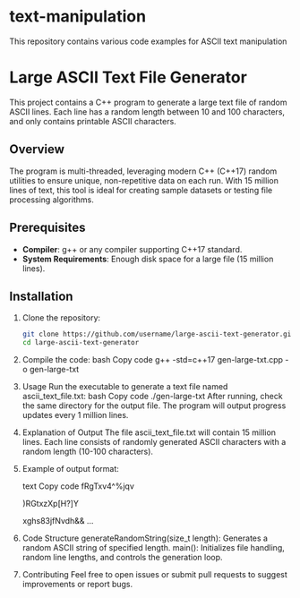 # text-manipulation
This repository contains various code examples for  ASCII text manipulation

# Large ASCII Text File Generator

This project contains a C++ program to generate a large text file of random ASCII lines. Each line has a random length between 10 and 100 characters, and only contains printable ASCII characters.

## Overview

The program is multi-threaded, leveraging modern C++ (C++17) random utilities to ensure unique, non-repetitive data on each run. With 15 million lines of text, this tool is ideal for creating sample datasets or testing file processing algorithms.

## Prerequisites

- **Compiler**: g++ or any compiler supporting C++17 standard.
- **System Requirements**: Enough disk space for a large file (15 million lines).

## Installation

1. Clone the repository:
   	```bash
   	git clone https://github.com/username/large-ascii-text-generator.git
   	cd large-ascii-text-generator

2. Compile the code:
	bash
	Copy code
	g++ -std=c++17 gen-large-txt.cpp -o gen-large-txt
	
3. Usage
	Run the executable to generate a text file named ascii_text_file.txt:
	bash
	Copy code
	./gen-large-txt
	After running, check the same directory for the output file. 
	The program will output progress updates every 1 million lines.

4. Explanation of Output
	The file ascii_text_file.txt will contain 15 million lines. 
	Each line consists of randomly generated ASCII characters with a random length (10-100 characters).

5. Example of output format:

	text
	Copy code
	fRgTxv4^%jqv

	)RGtxzXp[H?]Y

	xghs83jfNvdh&&
	...

6. Code Structure
	generateRandomString(size_t length): Generates a random ASCII string of specified length.
	main(): Initializes file handling, random line lengths, and controls the generation loop.

7. Contributing
	Feel free to open issues or submit pull requests to suggest improvements or report bugs.
